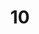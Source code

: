 ---
title: '10'
image: /uploads/gallery-10.jpg
image_alt-text: 'Traditional Residence, New York City Duplex, with custom woodwork and joinery'
work-type: traditional
---